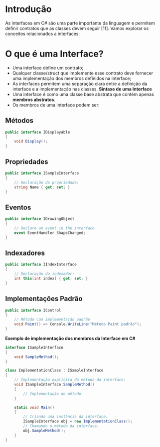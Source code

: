 

# Introdução

As interfaces em C# são uma parte importante da linguagem e permitem definir contratos que as classes devem seguir [11]. Vamos explorar os conceitos relacionados a interfaces:

# O que é uma Interface?
- Uma interface define um contrato;
- Qualquer classe/struct que implemente esse contrato deve fornecer uma implementação dos membros definidos na interface;  
- As interfaces permitem uma separação clara entre a definição da interface e a implementação nas classes.
**Sintaxe de uma Interface**
- Uma interface é como uma classe base abstrata que contém apenas **membros abstratos**.
- Os membros de uma interface podem ser:

## Métodos
```csharp
public interface IDisplayable
{
    void Display();
}
```

## Propriedades
```csharp
public interface ISampleInterface
{
    // Declaração de propriedade:
    string Name { get; set; }
}
```

## Eventos
```csharp
public interface IDrawingObject
{
    // Declare an event in the interface
    event EventHandler ShapeChanged;
}
```

## Indexadores
```csharp
public interface IIndexInterface
{
    // Declaração do indexador:
    int this[int index] { get; set; }
}
```

## Implementações Padrão
```csharp
public interface IControl
{
    // Método com implementação padrão
    void Paint() => Console.WriteLine("Método Paint padrão");
}
```

**Exemplo de implementação dos membros da Interface em C#**
```csharp
interface ISampleInterface
{
    void SampleMethod();
}

class ImplementationClass : ISampleInterface
{
    // Implementação explícita do método da interface:
    void ISampleInterface.SampleMethod()
    {
        // Implementação do método.
    }

    static void Main()
    {
        // Criando uma instância da interface.
        ISampleInterface obj = new ImplementationClass();
        // Chamando o método da interface.
        obj.SampleMethod();
    }
}
```